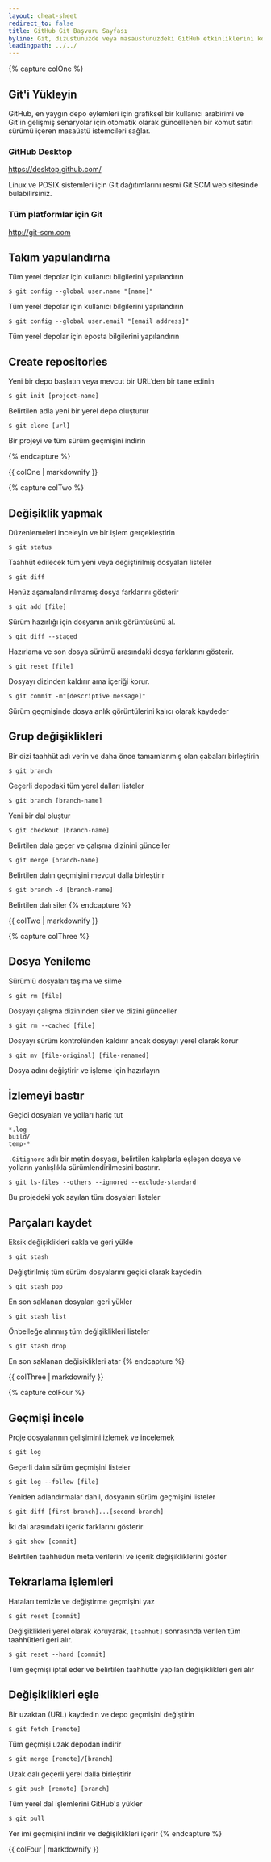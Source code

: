 ```yaml
---
layout: cheat-sheet
redirect_to: false
title: GitHub Git Başvuru Sayfası
byline: Git, dizüstünüzde veya masaüstünüzdeki GitHub etkinliklerini kolaylaştıran, açık kaynaklı dağıtık sürüm kontrol sistemidir. Bu sayfa, hızlı başvuru için sık kullanılan Git komut satırı talimatlarını özetler.
leadingpath: ../../
---
```


{% capture colOne %}
## Git'i Yükleyin
GitHub, en yaygın depo eylemleri için grafiksel bir kullanıcı arabirimi ve Git'in gelişmiş senaryolar için otomatik olarak güncellenen bir komut satırı sürümü içeren masaüstü istemcileri sağlar.

### GitHub Desktop
https://desktop.github.com/

Linux ve POSIX sistemleri için Git dağıtımlarını resmi Git SCM web sitesinde bulabilirsiniz.

### Tüm platformlar için Git
http://git-scm.com

## Takım yapulandırna
Tüm yerel depolar için kullanıcı bilgilerini yapılandırın

```$ git config --global user.name "[name]"```

Tüm yerel depolar için kullanıcı bilgilerini yapılandırın



```$ git config --global user.email "[email address]"```

Tüm yerel depolar için eposta bilgilerini yapılandırın


## Create repositories
Yeni bir depo başlatın veya mevcut bir URL’den bir tane edinin


```$ git init [project-name]```

Belirtilen adla yeni bir yerel depo oluşturur


```$ git clone [url]```

Bir projeyi ve tüm sürüm geçmişini indirin

{% endcapture %}
<div class="col-md-6">
    {{ colOne | markdownify }}
</div>


{% capture colTwo %}

## Değişiklik yapmak
Düzenlemeleri inceleyin ve bir işlem gerçekleştirin


```$ git status```

Taahhüt edilecek tüm yeni veya değiştirilmiş dosyaları listeler


```$ git diff```

Henüz aşamalandırılmamış dosya farklarını gösterir


```$ git add [file]```

Sürüm hazırlığı için dosyanın anlık görüntüsünü al.


```$ git diff --staged```

Hazırlama ve son dosya sürümü arasındaki dosya farklarını gösterir.


```$ git reset [file]```

Dosyayı dizinden kaldırır ama içeriği korur.


```$ git commit -m"[descriptive message]"```

Sürüm geçmişinde dosya anlık görüntülerini kalıcı olarak kaydeder

## Grup değişiklikleri
Bir dizi taahhüt adı verin ve daha önce tamamlanmış olan çabaları birleştirin


```$ git branch```

Geçerli depodaki tüm yerel dalları listeler


```$ git branch [branch-name]```

Yeni bir dal oluştur


```$ git checkout [branch-name]```

Belirtilen dala geçer ve çalışma dizinini günceller


```$ git merge [branch-name]```

Belirtilen dalın geçmişini mevcut dalla birleştirir


```$ git branch -d [branch-name]```

Belirtilen dalı siler
{% endcapture %}
<div class="col-md-6">
    {{ colTwo | markdownify }}
</div>
<div class="clearfix"></div>


{% capture colThree %}
## Dosya Yenileme
Sürümlü dosyaları taşıma ve silme


```$ git rm [file]```

Dosyayı çalışma dizininden siler ve dizini günceller


```$ git rm --cached [file]```

Dosyayı sürüm kontrolünden kaldırır ancak dosyayı yerel olarak korur


```$ git mv [file-original] [file-renamed]```

Dosya adını değiştirir ve işleme için hazırlayın

## İzlemeyi bastır
Geçici dosyaları ve yolları hariç tut

```
*.log
build/
temp-*
```

`.Gitignore` adlı bir metin dosyası, belirtilen kalıplarla eşleşen dosya ve yolların yanlışlıkla sürümlendirilmesini bastırır.


```$ git ls-files --others --ignored --exclude-standard```

Bu projedeki yok sayılan tüm dosyaları listeler

## Parçaları kaydet
Eksik değişiklikleri sakla ve geri yükle


```$ git stash```

Değiştirilmiş tüm sürüm dosyalarını geçici olarak kaydedin


```$ git stash pop```

En son saklanan dosyaları geri yükler


```$ git stash list```

Önbelleğe alınmış tüm değişiklikleri listeler


```$ git stash drop```

En son saklanan değişiklikleri atar
{% endcapture %}
<div class="col-md-6">
    {{ colThree | markdownify }}
</div>

{% capture colFour %}
## Geçmişi incele
Proje dosyalarının gelişimini izlemek ve incelemek


```$ git log```

Geçerli dalın sürüm geçmişini listeler


```$ git log --follow [file]```

Yeniden adlandırmalar dahil, dosyanın sürüm geçmişini listeler


```$ git diff [first-branch]...[second-branch]```

İki dal arasındaki içerik farklarını gösterir


```$ git show [commit]```

Belirtilen taahhüdün meta verilerini ve içerik değişikliklerini göster

## Tekrarlama işlemleri
Hataları temizle ve değiştirme geçmişini yaz


```$ git reset [commit]```

Değişiklikleri yerel olarak koruyarak, `[taahhüt]` sonrasında verilen tüm taahhütleri geri alır.


```$ git reset --hard [commit]```

Tüm geçmişi iptal eder ve belirtilen taahhütte yapılan değişiklikleri geri alır

## Değişiklikleri eşle
Bir uzaktan (URL) kaydedin ve depo geçmişini değiştirin


```$ git fetch [remote]```

Tüm geçmişi uzak depodan indirir


```$ git merge [remote]/[branch]```

Uzak dalı geçerli yerel dalla birleştirir


```$ git push [remote] [branch]```

Tüm yerel dal işlemlerini GitHub'a yükler


```$ git pull```

Yer imi geçmişini indirir ve değişiklikleri içerir
{% endcapture %}
<div class="col-md-6">
    {{ colFour | markdownify }}
</div>
